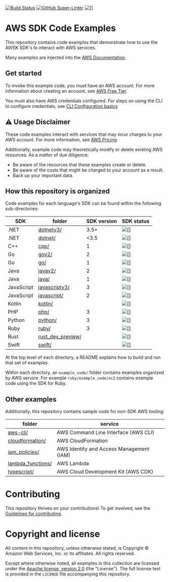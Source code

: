[![Build Status](https://github.com/aws/aws-sdk-ruby/workflows/CI/badge.svg)](https://github.com/awsdocs/aws-doc-sdk-examples/actions)
[![GitHub Super-Linter](https://github.com/awsdocs/aws-doc-sdk-examples/actions/workflows/super-linter.yml/badge.svg)](https://github.com/marketplace/actions/super-linter)
![[]](https://img.shields.io/badge/license-MIT%2FApache--2.0-blue)

# AWS SDK Code Examples
This repository contains code examples that demonstrate how to use the AWSK SDK's to interact with AWS services.

Many examples are injected into the [AWS Documentation](https://docs.aws.amazon.com).

## Get started
To invoke this example code, you must have an AWS account. For more information about creating an account, see [AWS Free Tier](https://aws.amazon.com/free/). 

You must also have AWS credentials configured. For steps on using the CLI to configure credentials, see [CLI Configuration basics](https://docs.aws.amazon.com/cli/latest/userguide/cli-configure-quickstart.html)

## ⚠️ Usage Disclaimer
These code examples interact with services that may incur charges to your AWS account. For more information, see [AWS Pricing](https://aws.amazon.com/pricing/).

Additionally, example code may theoretically modify or delete existing AWS resources. As a matter of due diligence:
 * Be aware of the resources that these examples create or delete.
 * Be aware of the costs that might be charged to your account as a result.
 * Back up your important data.


## How this repository is organized
Code examples for each language's SDK can be found within the following sub-directories:

| SDK        | folder                                | SDK version | SDK status  |
|------------|---------------------------------------|-------------|-------------|
| .NET       | [dotnetv3/](dotnetv3)                 | 3.5+        | ![[]](https://img.shields.io/badge/-GA-blue)           |
| .NET       | [dotnet/](dotnet)                     | <3.5        | ![[]](https://img.shields.io/badge/-deprecated-red)  |
| C++        | [cpp/](cpp)                           | 1           | ![[]](https://img.shields.io/badge/-GA-blue)          |
| Go         | [gov2/](gov2)                         | 2           | ![[]](https://img.shields.io/badge/-GA-blue)          |
| Go         | [go/](go)                             | 1           | ![[]](https://img.shields.io/badge/-deprecated-red)  |
| Java       | [javav2/]()                           | 2           | ![[]](https://img.shields.io/badge/-GA-blue)          |
| Java       | [java/](java)                         | 1           | ![[]](https://img.shields.io/badge/-deprecated-red)  |
| JavaScript | [javascriptv3/](javascriptv3)         | 3           | ![[]](https://img.shields.io/badge/-GA-blue)          |
| JavaScript | [javascript/](javascript)             | 2           | ![[]](https://img.shields.io/badge/-deprecated-red)  |
| Kotlin     | [kotlin/](kotlin)                     |             | ![[]](https://img.shields.io/badge/-preview-brightgreen)       |
| PHP        | [php/](php)                           | 3           | ![[]](https://img.shields.io/badge/-GA-blue)          |
| Python     | [python/](python)                     | 3           | ![[]](https://img.shields.io/badge/-GA-blue)          |
| Ruby       | [ruby/](ruby)                         | 3           | ![[]](https://img.shields.io/badge/-GA-blue)          |
| Rust       | [rust_dev_preview/](rust_dev_preview) |             | ![[]](https://img.shields.io/badge/-preview-brightgreen) |
| Swift      | [swift/](swift)                       |             | ![[]](https://img.shields.io/badge/-preview-brightgreen)     |

At the top level of each directory, a README explains how to build and run that set of examples.

Within each directory, an `example_code/` folder contains examples organized by AWS service. For example `ruby/example_code/ec2` contains example code using the SDK for Ruby.

## Other examples
Additionally, this repository contains sample code for non-SDK AWS tooling:

| folder                                | service                                  |
|---------------------------------------|------------------------------------------|
| [aws-cli/](aws-cli)                   | AWS Command Line Interface (AWS CLI)     |
| [cloudformation/](cloudformation)     | AWS CloudFormation                       |
| [iam_policies/](iam_policies)         | AWS Identity and Access Management (IAM) |
| [lambda_functions/](lambda_functions) | AWS Lambda                               |
| [typescript/](typescript)             | AWS Cloud Development Kit (AWS CDK)      |

# Contributing
This repository thrives on your contributions! To get involved, see the [Guidelines for contributing](CONTRIBUTING.md). 

# Copyright and license

All content in this repository, unless otherwise stated, is 
Copyright © Amazon Web Services, Inc. or its affiliates. All rights reserved.

Except where otherwise noted, all examples in this collection are licensed under the [Apache
license, version 2.0](https://www.apache.org/licenses/LICENSE-2.0) (the "License"). The full
license text is provided in the `LICENSE` file accompanying this repository.
